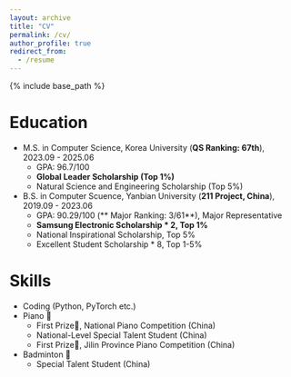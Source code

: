 ```yaml
---
layout: archive
title: "CV"
permalink: /cv/
author_profile: true
redirect_from:
  - /resume
---
```


{% include base_path %}

Education
======
* M.S. in Computer Science, Korea University (**QS Ranking: 67th**), 2023.09 - 2025.06
  * GPA: 96.7/100
  * **Global Leader Scholarship (Top 1%)**
  * Natural Science and Engineering Scholarship (Top 5%)   
* B.S. in Computer Scuence, Yanbian University (**211 Project, China**), 2019.09 - 2023.06
  * GPA: 90.29/100 (** Major Ranking: 3/61**), Major Representative
  * **Samsung Electronic Scholarship * 2, Top 1%**
  * National Inspirational Scholarship, Top 5%
  * Excellent Student Scholarship * 8, Top 1-5%

Skills
======
* Coding (Python, PyTorch etc.)
* Piano 🎹
  * First Prize🏅, National Piano Competition (China)
  * National-Level Special Talent Student (China)
  * First Prize🏅, Jilin Province Piano Competition (China)
* Badminton 🏸
  * Special Talent Student (China)
